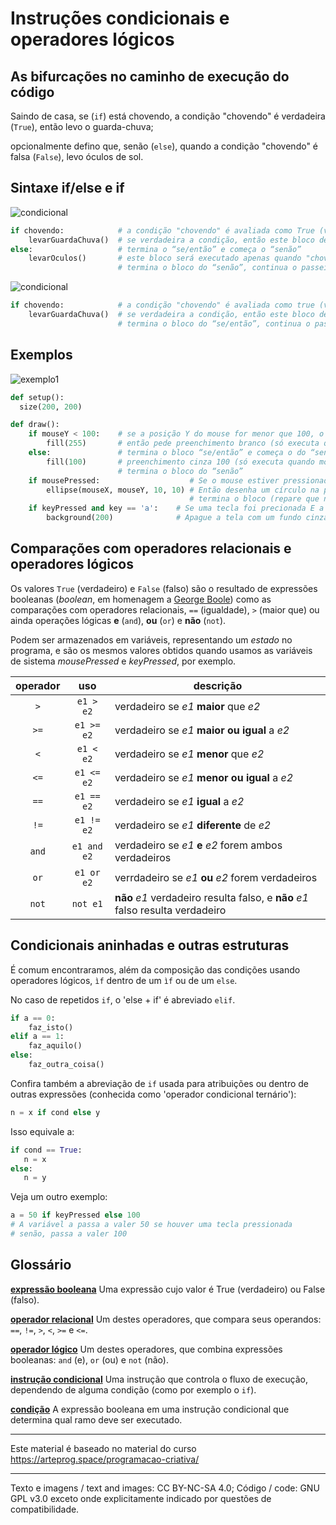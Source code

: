 # Instruções condicionais e operadores lógicos

## As bifurcações no caminho de execução do código

Saindo de casa, se (`if`) está chovendo, a condição "chovendo" é verdadeira (`True`), então levo o guarda-chuva;

opcionalmente defino que, senão (`else`), quando a condição "chovendo" é falsa (`False`), levo óculos de sol.

## Sintaxe if/else e if

![condicional](https://arteprog.space/programacao-criativa/assets/imagens/condicional-com-else.jpg)

``` python
if chovendo:            # a condição "chovendo" é avaliada como True (verdadeiro) ou False (falso)
    levarGuardaChuva()  # se verdadeira a condição, então este bloco de código será executado
else:                   # termina o “se/então” e começa o “senão”
    levarOculos()       # este bloco será executado apenas quando "chovendo" é falso
                        # termina o bloco do “senão”, continua o passeio.
```

![condicional](https://arteprog.space/programacao-criativa/assets/imagens/condicional-sem-else.jpg)

``` python
if chovendo:            # a condição "chovendo" é avaliada como true (verdadeiro) ou false (falso)
    levarGuardaChuva()  # se verdadeira a condição, então este bloco de código será executado
                        # termina o bloco do “se/então”, continua o passeio.
```

## Exemplos

![exemplo1](https://arteprog.space//programacao-criativa/assets/imagens/condicional1.png)

``` python
def setup():
  size(200, 200)

def draw():
    if mouseY < 100:    # se a posição Y do mouse for menor que 100, o mouse estiver perto do topo da tela
        fill(255)       # então pede preenchimento branco (só executa quando mouseY é menor que 100)
    else:               # termina o bloco “se/então” e começa o do “senão”
        fill(100)       # preenchimento cinza 100 (só executa quando mouseY não é menor que 100)
                        # termina o bloco do “senão”    
    if mousePressed:                    # Se o mouse estiver pressionado
        ellipse(mouseX, mouseY, 10, 10) # Então desenha um círculo na posição do mouse
                                        # termina o bloco (repare que não faz nada se o mouse estiver solto)
    if keyPressed and key == 'a':    # Se uma tecla foi precionada E a tecla foi o caractere 'a'
        background(200)              # Apague a tela com um fundo cinza (só executa sob as condições acima)
```

## Comparações com operadores relacionais e operadores lógicos

Os valores `True` (verdadeiro) e `False` (falso) são o resultado de expressões booleanas (*boolean*, em homenagem a [George Boole](https:#pt.wikipedia.org/wiki/George_Boole)) como as comparações com operadores relacionais, `==` (igualdade), `>` (maior que) ou ainda operações lógicas **e** (`and`), **ou** (`or`) e **não** (`not`). 

Podem ser armazenados em variáveis, representando um *estado* no programa, e são os mesmos valores obtidos quando usamos as variáveis de sistema *mousePressed* e *keyPressed*, por exemplo.
 
|operador | uso | descrição |
|:---:  |:---: |--- |
| `>` | `e1 > e2` |  verdadeiro se *e1* **maior** que *e2* |
| `>=` | `e1 >= e2` | verdadeiro se *e1* **maior ou igual** a *e2* |
| `<` | `e1 < e2` | verdadeiro se *e1* **menor** que *e2* |
| `<=` | `e1 <= e2` | verdadeiro se *e1* **menor ou igual** a *e2* |
| `==` | `e1 == e2` | verdadeiro se *e1* **igual** a *e2* |
| `!=` | `e1 != e2` | verdadeiro se *e1* **diferente** de *e2* |
| `and` | `e1 and e2` | verdadeiro se *e1* **e** *e2* forem ambos verdadeiros |
| `or` | `e1 or e2` | verrdadeiro se *e1* **ou** *e2* forem verdadeiros |
| `not` | `not e1` | **não** *e1* verdadeiro resulta falso, e **não** *e1* falso resulta verdadeiro |

## Condicionais aninhadas e outras estruturas

É comum encontraramos, além da composição das condições usando operadores lógicos, `ìf` dentro de um `ìf` ou de um `else`.

No caso de repetidos `if`, o 'else + if' é abreviado `elif`.

```python
if a == 0:
    faz_isto()
elif a == 1:
    faz_aquilo()
else:
    faz_outra_coisa()
```

Confira também a abreviação de `if` usada para atribuições ou dentro de outras expressões (conhecida como 'operador condicional ternário'): 

```python
n = x if cond else y
```
Isso equivale a:

```python
if cond == True:
   n = x
else:
   n = y
```
Veja um outro exemplo:

```python
a = 50 if keyPressed else 100
# A variável a passa a valer 50 se houver uma tecla pressionada
# senão, passa a valer 100
```

## Glossário

[**expressão booleana**](https://penseallen.github.io/PensePython2e/05-cond-recur.html#termo:expressão%20booleana) Uma expressão cujo valor é True (verdadeiro) ou False (falso).

[**operador relacional**](https://penseallen.github.io/PensePython2e/05-cond-recur.html#termo:operador%20relacional) Um destes operadores, que compara seus operandos: `==`, `!=`, `>`, `<`, `>=` e `<=`.

[**operador lógico**](https://penseallen.github.io/PensePython2e/05-cond-recur.html#termo:operador%20lógico) Um destes operadores, que combina expressões booleanas: `and` (e), `or` (ou) e `not` (não).

[**instrução condicional**](https://penseallen.github.io/PensePython2e/05-cond-recur.html#termo:instrução%20condicional) Uma instrução que controla o fluxo de execução, dependendo de alguma condição (como por exemplo o `if`).

[**condição**](https://penseallen.github.io/PensePython2e/05-cond-recur.html#termo:condição) A expressão booleana em uma instrução condicional que determina qual ramo deve ser executado.

---
Este material é baseado no material do curso https://arteprog.space/programacao-criativa/

---
Texto e imagens / text and images: CC BY-NC-SA 4.0; Código / code: GNU GPL v3.0 exceto onde explicitamente indicado por questões de compatibilidade.

